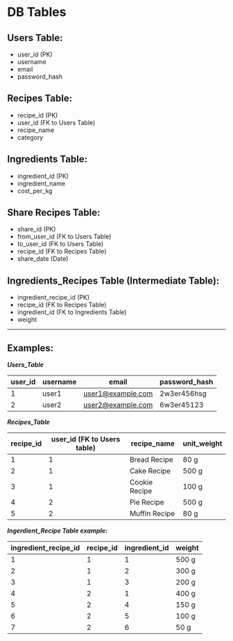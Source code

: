 # DB Tables

## Users Table:

* user_id (PK)
* username
* email
* password_hash

## Recipes Table:

* recipe_id (PK)
* user_id (FK to Users Table)
* recipe_name
* category

## Ingredients Table:

* ingredient_id (PK)
* ingredient_name
* cost_per_kg


## Share Recipes Table:

* share_id (PK)
* from_user_id (FK to Users Table)
* to_user_id (FK to Users Table)
* recipe_id (FK to Recipes Table)
* share_date (Date)


## Ingredients_Recipes Table (Intermediate Table):

* ingredient_recipe_id (PK)
* recipe_id (FK to Recipes Table)
* ingredient_id (FK to Ingredients Table)
* weight

___
## Examples:

***Users_Table***

| user_id | username | email               | password_hash
|---------|----------|---------------------|----------
| 1       | user1    | user1@example.com   | 2w3er456hsg
| 2       | user2    | user2@example.com   | 6w3er45123

***Recipes_Table***

| recipe_id | user_id (FK to Users table) | recipe_name    | unit_weight|
|-----------|-----------------------------|----------------|------------|
| 1         | 1                           | Bread Recipe   |       80 g |
| 2         | 1                           | Cake Recipe    |      500 g |
| 3         | 1                           | Cookie Recipe  |      100 g |
| 4         | 2                           | Pie Recipe     |      500 g |
| 5         | 2                           | Muffin Recipe  |       80 g |

***Ingerdient_Recipe Table example:***


| ingredient_recipe_id | recipe_id | ingredient_id | weight |
|----------------------|-----------|---------------|--------|
| 1                    | 1         | 1             | 500 g  |
| 2                    | 1         | 2             | 300 g  |
| 3                    | 1         | 3             | 200 g  |
| 4                    | 2         | 1             | 400 g  |
| 5                    | 2         | 4             | 150 g  |
| 6                    | 2         | 5             | 100 g  |
| 7                    | 2         | 6             | 50 g   |

